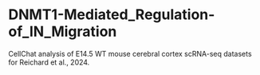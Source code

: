 # DNMT1-Mediated_Regulation-of_IN_Migration
CellChat analysis of E14.5 WT mouse cerebral cortex scRNA-seq datasets for Reichard et al., 2024.
